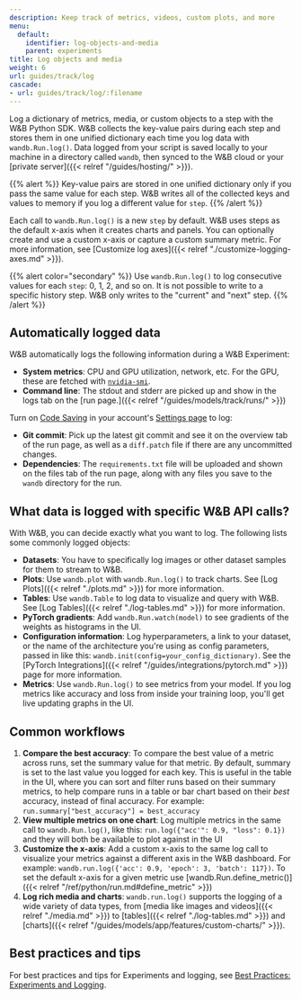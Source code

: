 ```yaml
---
description: Keep track of metrics, videos, custom plots, and more
menu:
  default:
    identifier: log-objects-and-media
    parent: experiments
title: Log objects and media
weight: 6
url: guides/track/log
cascade:
- url: guides/track/log/:filename
---
```


Log a dictionary of metrics, media, or custom objects to a step with the W&B Python SDK. W&B collects the key-value pairs during each step and stores them in one unified dictionary each time you log data with `wandb.Run.log()`. Data logged from your script is saved locally to your machine in a directory called `wandb`, then synced to the W&B cloud or your [private server]({{< relref "/guides/hosting/" >}}). 

{{% alert %}}
Key-value pairs are stored in one unified dictionary only if you pass the same value for each step. W&B writes all of the collected keys and values to memory if you log a different value for `step`.
{{% /alert %}}

Each call to `wandb.Run.log()` is a new `step` by default. W&B uses steps as the default x-axis when it creates charts and panels. You can optionally create and use a custom x-axis or capture a custom summary metric. For more information, see [Customize log axes]({{< relref "./customize-logging-axes.md" >}}).

<!-- [INSERT BETTER EXAMPLE] -->
<!-- If you want to log to a single history step from lots of different places in your code you can pass a step index to `run.log()` as follows:

```python
run.log({'loss': 0.2}, step=step)
``` -->

<!-- [INSERT EXAMPLE] -->

{{% alert color="secondary" %}}
Use `wandb.Run.log()` to log consecutive values for each `step`: 0, 1, 2, and so on. It is not possible to write to a specific history step. W&B only writes to the "current" and "next" step.
{{% /alert %}}

<!-- You can set `commit=False` in `run.log` to accumulate metrics, just be sure to eventually call `run.log` with `commit=True` (the default) to persist the metrics.

```python
run.log({'loss': 0.2}, commit=False)
# Somewhere else when I'm ready to report this step:
run.log({'accuracy': 0.8})
``` -->


## Automatically logged data

W&B automatically logs the following information during a W&B Experiment:


* **System metrics**: CPU and GPU utilization, network, etc. For the GPU, these are fetched with [`nvidia-smi`](https://developer.nvidia.com/nvidia-system-management-interface).
* **Command line**: The stdout and stderr are picked up and show in the logs tab on the [run page.]({{< relref "/guides/models/track/runs/" >}})

Turn on [Code Saving](https://wandb.me/code-save-colab) in your account's [Settings page](https://wandb.ai/settings) to log:

* **Git commit**: Pick up the latest git commit and see it on the overview tab of the run page, as well as a `diff.patch` file if there are any uncommitted changes.
* **Dependencies**: The `requirements.txt` file will be uploaded and shown on the files tab of the run page, along with any files you save to the `wandb` directory for the run.


## What data is logged with specific W&B API calls?

With W&B, you can decide exactly what you want to log. The following lists some commonly logged objects:

* **Datasets**: You have to specifically log images or other dataset samples for them to stream to W&B.
* **Plots**: Use `wandb.plot` with `wandb.Run.log()` to track charts. See [Log Plots]({{< relref "./plots.md" >}}) for more information. 
* **Tables**: Use `wandb.Table` to log data to visualize and query with W&B. See [Log Tables]({{< relref "./log-tables.md" >}}) for more information.
* **PyTorch gradients**: Add `wandb.Run.watch(model)` to see gradients of the weights as histograms in the UI.
* **Configuration information**: Log hyperparameters, a link to your dataset, or the name of the architecture you're using as config parameters, passed in like this: `wandb.init(config=your_config_dictionary)`. See the [PyTorch Integrations]({{< relref "/guides/integrations/pytorch.md" >}}) page for more information. 
* **Metrics**: Use `wandb.Run.log()` to see metrics from your model. If you log metrics like accuracy and loss from inside your training loop, you'll get live updating graphs in the UI.

<!-- ### Example Usage

```python
run.log({"loss": 0.314, "epoch": 5,
           "inputs": wandb.Image(inputs),
           "logits": wandb.Histogram(outputs),
           "captions": wandb.Html(captions)})
``` -->


## Common workflows

1. **Compare the best accuracy**: To compare the best value of a metric across runs, set the summary value for that metric. By default, summary is set to the last value you logged for each key. This is useful in the table in the UI, where you can sort and filter runs based on their summary metrics, to help compare runs in a table or bar chart based on their _best_ accuracy, instead of final accuracy. For example: `run.summary["best_accuracy"] = best_accuracy`
2. **View multiple metrics on one chart**: Log multiple metrics in the same call to `wandb.Run.log()`, like this: `run.log({"acc'": 0.9, "loss": 0.1})` and they will both be available to plot against in the UI
3. **Customize the x-axis**: Add a custom x-axis to the same log call to visualize your metrics against a different axis in the W&B dashboard. For example: `wandb.run.log({'acc': 0.9, 'epoch': 3, 'batch': 117})`. To set the default x-axis for a given metric use [wandb.Run.define_metric()]({{< relref "/ref/python/run.md#define_metric" >}})
4. **Log rich media and charts**: `wandb.run.log()` supports the logging of a wide variety of data types, from [media like images and videos]({{< relref "./media.md" >}}) to [tables]({{< relref "./log-tables.md" >}}) and [charts]({{< relref "/guides/models/app/features/custom-charts/" >}}).

## Best practices and tips 

For best practices and tips for Experiments and logging, see [Best Practices: Experiments and Logging](https://wandb.ai/wandb/pytorch-lightning-e2e/reports/W-B-Best-Practices-Guide--VmlldzozNTU1ODY1#w&b-experiments-and-logging).
